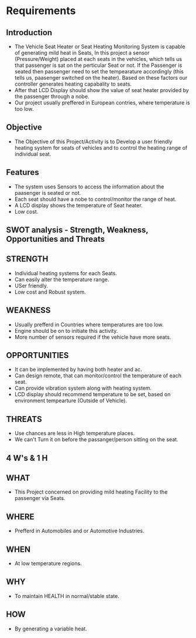 # Requirements
## Introduction
- The Vehicle Seat Heater or Seat Heating Monitoring System is capable of generating mild heat in Seats, In this project a sensor (Pressure/Weight) placed at each seats in the vehicles, which tells us that passenger is sat on the perticular Seat or not. If the Passenger is seated then passenger need to set the tempearature accordingly (this tells us, paasenger switched on the heater). Based on these factors our controller generates heating capabality to seats.
- After that LCD Display should show the value of seat heater provided by the passenger through a nobe.
- Our project usually preffered in European contries, where temperature is too low.

## Objective
- The Objective of this Project/Activity is to Develop a user friendly heating system for seats of vehicles and to control the heating range of individual seat.

## Features
- The system uses Sensors to access the information about the paasenger is seated or not.
- Each seat should have a nobe to control/monitor the range of heat.
- A LCD display shows the temperature of Seat heater.
- Low cost.
## SWOT analysis - Strength, Weakness, Opportunities and Threats
## STRENGTH
- Individual heating systems for each Seats.
- Can easily alter the temperature range.
- USer friendly.
- Low cost and Robust system.
## WEAKNESS
- Usually prefferd in Countries where temperatures are too low.
- Engine should be on to initiate this activity.
- More number of sensors required if the vehicle have more seats.
## OPPORTUNITIES
- It can be implemented by having both heater and ac.
- Can design remote, that can monitor/control the temperature of each seat.
- Can provide vibration system along with heating system.
- LCD display should recommend temperature to be set, based on environment tempearture (Outside of Vehicle).
## THREATS
- Use chances are less in High temperature places.
- We can't Turn it on before the passanger/person sitting on the seat.
## 4 W's & 1 H
## WHAT
- This Project concerned on providing mild heating Facility to the passenger via Seats.
## WHERE
- Prefferd in Automobiles and or Automotive Industries.
## WHEN
- At low temperature regions.
## WHY
- To maintain HEALTH in normal/stable state.
## HOW
- By generating a variable heat.
